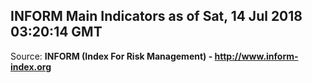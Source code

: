 ## INFORM Main Indicators as of Sat, 14 Jul 2018 03:20:14 GMT

Source: **INFORM (Index For Risk Management) - http://www.inform-index.org**